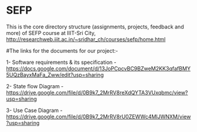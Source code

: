 # SEFP
This is the core directory structure (assignments, projects, feedback and more) of SEFP course at IIIT-Sri City, http://researchweb.iiit.ac.in/~sridhar_ch/courses/sefp/home.html

   #The links for the documents for our project:-
   
   1- Software requirements & its specification - 
                                 https://docs.google.com/document/d/13JoPCpcvBC9BZweM2KK3qfafBMY5UQzBayxMaFa_Zww/edit?usp=sharing

   2- State flow Diagram - 
                        https://drive.google.com/file/d/0B9k7_2MrRV8reXdQYTA3VUxqbmc/view?usp=sharing

   3- Use Case Diagram - 
                        https://drive.google.com/file/d/0B9k7_2MrRV8rU0ZEWWc4MlJWNXM/view?usp=sharing
